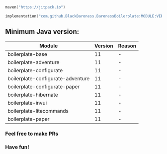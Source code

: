 ```kotlin
maven("https://jitpack.io")
```

```kotlin
implementation("com.github.BlackBaroness.BaronessBoilerplate:MODULE:VERSION")
```

## Minimum Java version:

| Module                            | Version | Reason               |
|-----------------------------------|---------|----------------------|
| boilerplate-base                  | 11      | -                    |
| boilerplate-adventure             | 11      | -                    |
| boilerplate-configurate           | 11      | -                    |
| boilerplate-configurate-adventure | 11      | -                    |
| boilerplate-configurate-paper     | 11      | -                    |
| boilerplate-hibernate             | 11      | -                    |
| boilerplate-invui                 | 11      | -                    |
| boilerplate-litecommands          | 11      | -                    |
| boilerplate-paper                 | 11      | -                    |

### Feel free to make PRs

### Have fun!
